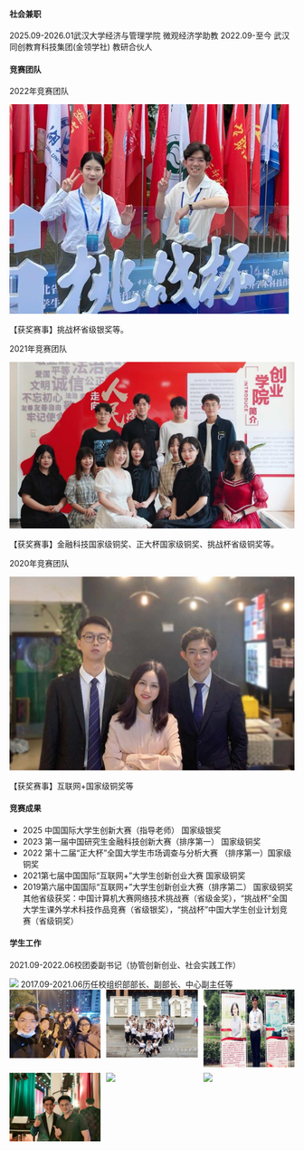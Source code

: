


#### 社会兼职
2025.09-2026.01武汉大学经济与管理学院 微观经济学助教
2022.09-至今 武汉同创教育科技集团(金领学社) 教研合伙人
#### 竞赛团队
2022年竞赛团队

![2022年竞赛团队](static/assets/img/1.png)

【获奖赛事】挑战杯省级银奖等。


2021年竞赛团队


![2021年竞赛团队](static/assets/img/2.png)



【获奖赛事】金融科技国家级铜奖、正大杯国家级铜奖、挑战杯省级铜奖等。

2020年竞赛团队

![2020年竞赛团队](static/assets/img/3.png)

【获奖赛事】互联网+国家级铜奖等



#### 竞赛成果
- 2025 中国国际大学生创新大赛（指导老师） 国家级银奖
- 2023 第一届中国研究生金融科技创新大赛（排序第一） 国家级铜奖
- 2022 第十二届“正大杯”全国大学生市场调查与分析大赛 （排序第一）国家级铜奖
- 2021第七届中国国际“互联网+”大学生创新创业大赛 国家级铜奖
- 2019第六届中国国际“互联网+”大学生创新创业大赛（排序第二） 国家级铜奖
其他省级获奖：中国计算机大赛网络技术挑战赛（省级金奖），“挑战杯”全国大学生课外学术科技作品竞赛（省级银奖），“挑战杯”中国大学生创业计划竞赛（省级铜奖）


#### 学生工作


2021.09-2022.06校团委副书记（协管创新创业、社会实践工作）


<img src="static/assets/img/4.png" style="max-width: 100%; height: auto;">
2017.09-2021.06历任校组织部部长、副部长、中心副主任等




<div style="display: grid; grid-template-columns: repeat(3, 1fr); gap: 10px; width: 100%;">
  <!-- 6张图片 -->
  <img src="static/assets/img/21.png" style="width: 100%; height: auto;">
  <img src="static/assets/img/22.png" style="width: 100%; height: auto;">
  <img src="static/assets/img/23.png" style="width: 100%; height: auto;">    
  <img src="static/assets/img/24.png" style="width: 100%; height: auto;">
  <img src="static/assets/img/25.png" style="width: 100%; height: auto;">
  <img src="static/assets/img/26.png" style="width: 100%; height: auto;">
</div>